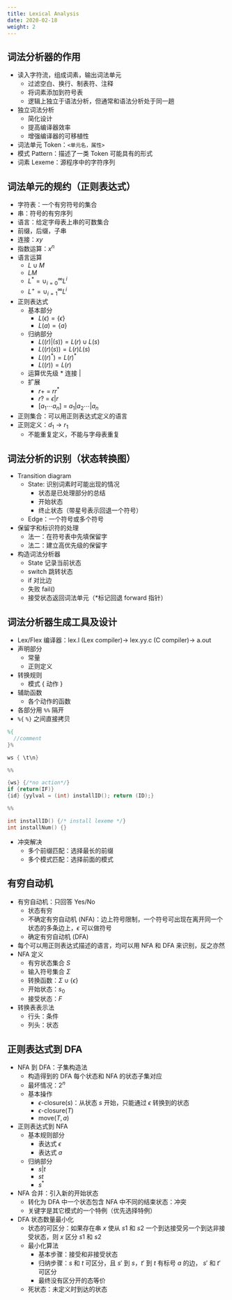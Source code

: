 ```yaml
---
title: Lexical Analysis
date: 2020-02-18
weight: 2
---
```


## 词法分析器的作用

- 读入字符流，组成词素，输出词法单元
  - 过滤空白、换行、制表符、注释
  - 将词素添加到符号表
  - 逻辑上独立于语法分析，但通常和语法分析处于同一趟
- 独立词法分析
  - 简化设计
  - 提高编译器效率
  - 增强编译器的可移植性
- 词法单元 Token：`<单元名，属性>`
- 模式 Pattern：描述了一类 Token 可能具有的形式
- 词素 Lexeme：源程序中的字符序列

## 词法单元的规约（正则表达式）

- 字符表：一个有穷符号的集合
- 串：符号的有穷序列
- 语言：给定字母表上串的可数集合
- 前缀，后缀，子串
- 连接：$xy$
- 指数运算：$x^n$
- 语言运算
  - $L\cup M$
  - $LM$
  - $L^*=\cup_{i=0}^\infty L^i$
  - $L^+=\cup_{i=1}^\infty L^i$
- 正则表达式
  - 基本部分
    - $L(\epsilon)=\{\epsilon\}$
    - $L(a)=\{a\}$
  - 归纳部分
    - $L((r)|(s))=L(r)\cup L(s)$
    - $L((r)(s))=L(r)L(s)$
    - $L((r)^*)=L(r)^*$
    - $L((r))=L(r)$
  - 运算优先级 $*$ 连接 $|$
  - 扩展
    - $r+$ = $rr^*$
    - $r?$ = $\epsilon|r$
    - $[a_1\cdots a_n]$ = $a_1|a_2\cdots|a_n$
- 正则集合：可以用正则表达式定义的语言
- 正则定义：$d_1\rightarrow r_1$
  - 不能重复定义，不能与字母表重复

## 词法分析的识别（状态转换图）

- Transition diagram
  - State: 识别词素时可能出现的情况
    - 状态是已处理部分的总结
    - 开始状态
    - 终止状态（带星号表示回退一个符号）
  - Edge：一个符号或多个符号
- 保留字和标识符的处理
  - 法一：在符号表中先填保留字
  - 法二：建立高优先级的保留字
- 构造词法分析器
  - State 记录当前状态
  - switch 跳转状态
  - if 对比边
  - 失败 fail()
  - 接受状态返回词法单元（\*标记回退 forward 指针）

## 词法分析器生成工具及设计

- Lex/Flex 编译器：lex.l (Lex compiler)-> lex.yy.c (C compiler)-> a.out
- 声明部分
  - 常量
  - 正则定义
- 转换规则
  - 模式 { 动作 }
- 辅助函数
  - 各个动作的函数
- 各部分用 `%%` 隔开
- `%{` `%}` 之间直接拷贝

```lex
%{
  //comment
}%

ws { \t\n}

%%

{ws} {/*no action*/}
if {return(IF)}
{id} {yylval = (int) installID(); return (ID);}

%%

int installID() {/* install lexeme */}
int installNum() {}
```

- 冲突解决
  - 多个前缀匹配：选择最长的前缀
  - 多个模式匹配：选择前面的模式

## 有穷自动机

- 有穷自动机：只回答 Yes/No
  - 状态有穷
  - 不确定有穷自动机 (NFA)：边上符号限制，一个符号可出现在离开同一个状态的多条边上，$\epsilon$ 可以做符号
  - 确定有穷自动机 (DFA)
- 每个可以用正则表达式描述的语言，均可以用 NFA 和 DFA 来识别，反之亦然
- NFA 定义
  - 有穷状态集合 $S$
  - 输入符号集合 $\Sigma$
  - 转换函数：$\Sigma\cup\{\epsilon\}$
  - 开始状态：$s_0$
  - 接受状态：$F$
- 转换表表示法
  - 行头：条件
  - 列头：状态

## 正则表达式到 DFA

- NFA 到 DFA：子集构造法
  - 构造得到的 DFA 每个状态和 NFA 的状态子集对应
  - 最坏情况：$2^n$
  - 基本操作
    - $\epsilon$-closure($s$)：从状态 $s$ 开始，只能通过 $\epsilon$ 转换到的状态
    - $\epsilon$-closure($T$)
    - move($T,a$)
- 正则表达式到 NFA
  - 基本规则部分
    - 表达式 $\epsilon$
    - 表达式 $a$
  - 归纳部分
    - $s|t$
    - $st$
    - $s^*$
- NFA 合并：引入新的开始状态
  - 转化为 DFA 中一个状态包含 NFA 中不同的结束状态：冲突
  - 关键字是其它模式的一个特例（优先选择特例）
- DFA 状态数量最小化
  - 状态的可区分：如果存在串 $x$ 使从 $s1$ 和 $s2$ 一个到达接受另一个到达非接受状态，则 $x$ 区分 $s1$ 和 $s2$
  - 最小化算法
    - 基本步骤：接受和非接受状态
    - 归纳步骤：$s$ 和 $t$ 可区分，且 $s'$ 到 $s$，$t'$ 到 $t$ 有标号 $a$ 的边， $s'$ 和 $t'$ 可区分
    - 最终没有区分开的态等价
  - 死状态：未定义时到达的状态
